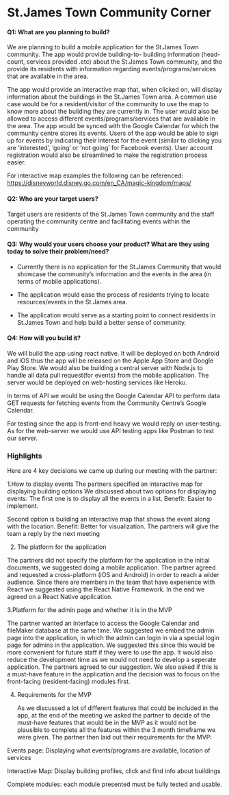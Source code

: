 # St.James Town Community Corner


#### Q1: What are you planning to build?


  We are planning to build a mobile application for the St.James Town community. The app would provide building-to- building 
  information (head-count, services provided .etc) about the St.James Town community, and the provide its residents with
  information regarding events/programs/services that are available in the area. 
  
The app would provide an interactive map that, when clicked on, will display information about the buildings in the St.James
Town area. A common use case would be for a resident/visitor of the community to use the map to know more about the building 
they are currently in. The user would also be allowed to access different events/programs/services that are available in the 
area. The app would be synced with the Google Calendar for which  the community centre stores its events.
Users of the app would be able to sign up for events by indicating their interest for the event (similar to clicking you are 
‘interested’, ‘going’ or ‘not going’ for Facebook events). User account registration would also be streamlined to make the 
registration process easier.

For interactive map examples the following can be referenced:
https://disneyworld.disney.go.com/en_CA/magic-kingdom/maps/ 


#### Q2: Who are your target users?

Target users are residents of the St.James Town community and the staff operating the community centre and facilitating events 
within the community


#### Q3: Why would your users choose your product? What are they using today to solve their problem/need?


 *  Currently there is no application for the St.James Community that would showcase the community’s information and the 
 events in the area (in terms of mobile applications). 

 * The application would ease the process of residents trying to locate resources/events in the St.James area.

 * The  application would serve as a starting point to connect residents in St.James Town and help build a better sense of 
 community.

#### Q4: How will you build it?

	
  We will build the app using react native. It will be deployed on both Android and iOS thus the app will be released on the 
  Apple App Store and Google Play Store. We would also be building a central server with Node.js to handle all data pull 
  request(for events) from the mobile application. The server would be deployed on web-hosting services like Heroku.
  
	
  In terms of API we would be using the Google Calendar API to perform data GET requests for fetching events from the 
  Community Centre’s Google Calendar.
  
	
  For testing since the app is front-end heavy we would reply on user-testing. As for the web-server we would use API testing 
  apps like Postman to test our server.


### Highlights


Here are 4 key decisions we came up during our meeting with the partner:

1.How to display events
The partners specified an interactive map for displaying building options
We discussed about two options for displaying events:
The first one is to display all the events in a list.
Benefit: Easier to implement.

Second option is building an interactive map that shows the event along with the location. 
Benefit: Better for visualization.
	The partners will give the team a reply by the next meeting

2. The platform for the application 

The partners did not specify the platform for the application in the initial documents, we suggested doing a mobile 
application. The partner agreed and requested a cross-platform (iOS and Android) in order to reach a wider audience. Since 
there are members in the team that have experience with React we suggested using the React Native Framework. In the end we 
agreed on a React Native application.

3.Platform for the admin page and whether it is in the MVP

The partner wanted an interface to access the Google Calendar and fileMaker database at the same time. We suggested we embed 
the admin page into the application, in which the admin can login in via a special login page for admins in the application. 
We suggested this since this would be more convenient for future staff if they were to use the app. It would also reduce the 
development time as we would not need to develop a seperate application. The partners agreed to our suggestion. We also asked 
if this is a must-have feature in the application and the decision was to focus on the front-facing (resident-facing) modules 
first.

4. Requirements for the MVP
	
	As we discussed a lot of different features that could be included in the app, at the end of the meeting we asked the 
  partner to decide of the must-have features that would be in the MVP as it would not be plausible to complete all the 
  features within the 3 month timeframe we were given. The partner then laid out their requirements for the MVP:


  Events page: Displaying what events/programs are available, location of services

  Interactive Map: Display building profiles, click and find info about buildings

  Complete modules: each module presented must be fully tested and usable.




